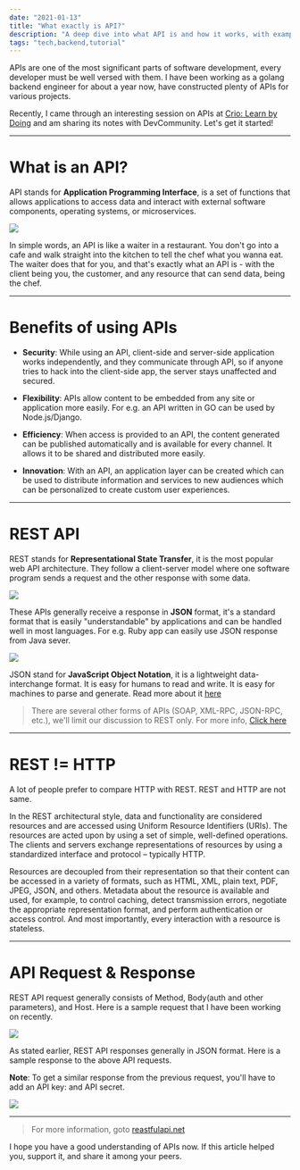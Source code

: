 ```yaml
---
date: "2021-01-13"
title: "What exactly is API?"
description: "A deep dive into what API is and how it works, with examples"
tags: "tech,backend,tutorial"
---
```


APIs are one of the most significant parts of software development, every developer must be well versed with them. I have been working as a golang backend engineer for about a year now, have constructed plenty of APIs for various projects.

Recently, I came through an interesting session on APIs at <a href="https://www.crio.do/">Crio: Learn by Doing</a> and am sharing its notes with DevCommunity. Let's get it started!

<hr>

# What is an API?

API stands for **Application Programming Interface**, is a set of functions that allows applications to access data and interact with external software components, operating systems, or microservices.

<img src="https://user-images.githubusercontent.com/26124625/104198884-ca1bcf80-544c-11eb-94d1-22548426ad4d.png"></img>

In simple words, an API is like a waiter in a restaurant. You don't go into a cafe and walk straight into the kitchen to tell the chef what you wanna eat. The waiter does that for you, and that's exactly what an API is - with the client being you, the customer, and any resource that can send data, being the chef.

<hr>

# Benefits of using APIs

- **Security**: While using an API, client-side and server-side application works independently, and they communicate through API, so if anyone tries to hack into the client-side app, the server stays unaffected and secured.

- **Flexibility**: APIs allow content to be embedded from any site or application more easily. For e.g. an API written in GO can be used by Node.js/Django.

- **Efficiency**: When access is provided to an API, the content generated can be published automatically and is available for every channel. It allows it to be shared and distributed more easily.

- **Innovation**: With an API, an application layer can be created which can be used to distribute information and services to new audiences which can be personalized to create custom user experiences.

<hr>

# REST API

REST stands for **Representational State Transfer**, it is the most popular web API architecture. They follow a client-server model where one software program sends a request and the other response with some data.

<img src="https://user-images.githubusercontent.com/26124625/104197485-16fea680-544b-11eb-8aaa-d2bd74bf207a.png"> </img>

These APIs generally receive a response in **JSON** format, it's a standard format that is easily "understandable" by applications and can be handled well in most languages. For e.g. Ruby app can easily use JSON response from Java sever.

<img src="https://user-images.githubusercontent.com/26124625/104204412-431e2580-5453-11eb-9827-29a65aa6ff82.png"></img>

JSON stand for **JavaScript Object Notation**, it is a lightweight data-interchange format. It is easy for humans to read and write. It is easy for machines to parse and generate. Read more about it <a href="https://www.json.org/json-en.html"> here </a>

> There are several other forms of APIs (SOAP, XML-RPC, JSON-RPC, etc.), we'll limit our discussion to REST only. For more info, <a href="https://stoplight.io/api-types/"> Click here</a>

<hr>

# REST != HTTP

A lot of people prefer to compare HTTP with REST. REST and HTTP are not same.

In the REST architectural style, data and functionality are considered resources and are accessed using Uniform Resource Identifiers (URIs). The resources are acted upon by using a set of simple, well-defined operations. The clients and servers exchange representations of resources by using a standardized interface and protocol – typically HTTP.

Resources are decoupled from their representation so that their content can be accessed in a variety of formats, such as HTML, XML, plain text, PDF, JPEG, JSON, and others. Metadata about the resource is available and used, for example, to control caching, detect transmission errors, negotiate the appropriate representation format, and perform authentication or access control. And most importantly, every interaction with a resource is stateless.

<hr>

# API Request & Response

REST API request generally consists of Method, Body(auth and other parameters), and Host. Here is a sample request that I have been working on recently.

<img src="https://user-images.githubusercontent.com/26124625/104276950-e9a60d00-54cb-11eb-84d5-efc4b4202e2e.png"></img>

As stated earlier, REST API responses generally in JSON format. Here is a sample response to the above API requests.

**Note**: To get a similar response from the previous request, you'll have to add an API key: and API secret.

<img src="https://user-images.githubusercontent.com/26124625/104276947-e874e000-54cb-11eb-8a62-d5f0614f236e.png"></img>

<hr>

> For more information, goto <a href="https://restfulapi.net/"> reastfulapi.net </a>

I hope you have a good understanding of APIs now. If this article helped you, support it, and share it among your peers.
